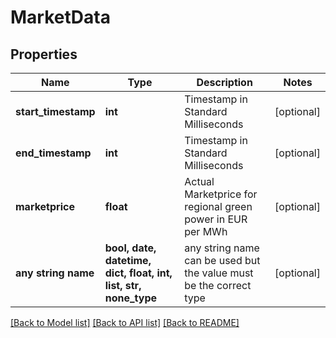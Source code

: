 # MarketData


## Properties
Name | Type | Description | Notes
------------ | ------------- | ------------- | -------------
**start_timestamp** | **int** | Timestamp in Standard Milliseconds | [optional] 
**end_timestamp** | **int** | Timestamp in Standard Milliseconds | [optional] 
**marketprice** | **float** | Actual Marketprice for regional green power in EUR per MWh | [optional] 
**any string name** | **bool, date, datetime, dict, float, int, list, str, none_type** | any string name can be used but the value must be the correct type | [optional]

[[Back to Model list]](../README.md#documentation-for-models) [[Back to API list]](../README.md#documentation-for-api-endpoints) [[Back to README]](../README.md)


